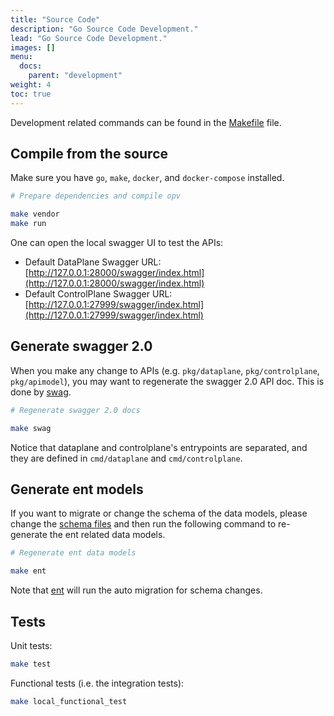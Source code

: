 ```yaml
---
title: "Source Code"
description: "Go Source Code Development."
lead: "Go Source Code Development."
images: []
menu:
  docs:
    parent: "development"
weight: 4
toc: true
---
```


Development related commands can be found in the [Makefile](https://github.com/open-privacy/opv/blob/main/Makefile) file.

## Compile from the source

Make sure you have `go`, `make`, `docker`, and `docker-compose` installed.

```sh
# Prepare dependencies and compile opv

make vendor
make run
```

One can open the local swagger UI to test the APIs:

- Default DataPlane Swagger URL: [http://127.0.0.1:28000/swagger/index.html](http://127.0.0.1:28000/swagger/index.html)
- Default ControlPlane Swagger URL: [http://127.0.0.1:27999/swagger/index.html](http://127.0.0.1:27999/swagger/index.html)

## Generate swagger 2.0

When you make any change to APIs (e.g. `pkg/dataplane`, `pkg/controlplane`, `pkg/apimodel`), you may want to regenerate
the swagger 2.0 API doc. This is done by [swag](https://github.com/swaggo/swag).

```sh
# Regenerate swagger 2.0 docs

make swag
```

Notice that dataplane and controlplane's entrypoints are separated, and they are defined in `cmd/dataplane` and `cmd/controlplane`.

## Generate ent models

If you want to migrate or change the schema of the data models, please change the [schema files](https://github.com/open-privacy/opv/tree/main/pkg/ent/schema)
and then run the following command to re-generate the ent related data models.

```sh
# Regenerate ent data models

make ent
```

Note that [ent](https://entgo.io/docs/migrate/#auto-migration) will run the auto migration for schema changes.

## Tests

Unit tests:

```sh
make test
```

Functional tests (i.e. the integration tests):

```sh
make local_functional_test
```
